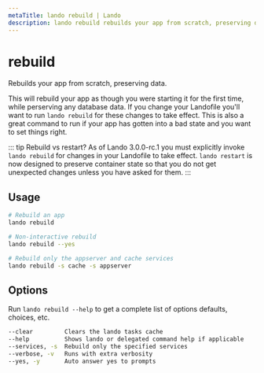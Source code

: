```yaml
---
metaTitle: lando rebuild | Lando
description: lando rebuild rebuilds your app from scratch, preserving data and re-running any configured build steps as though you were starting your app for the first time.
---
```


# rebuild

Rebuilds your app from scratch, preserving data.

This will rebuild your app as though you were starting it for the first time, while perserving any database data. If you change your Landofile you'll want to run `lando rebuild` for these changes to take effect. This is also a great command to run if your app has gotten into a bad state and you want to set things right.

::: tip Rebuild vs restart?
As of Lando 3.0.0-rc.1 you must explicitly invoke `lando rebuild` for changes in your Landofile to take effect. `lando restart` is now designed to preserve container state so that you do not get unexpected changes unless you have asked for them.
:::

## Usage

```bash
# Rebuild an app
lando rebuild

# Non-interactive rebuild
lando rebuild --yes

# Rebuild only the appserver and cache services
lando rebuild -s cache -s appserver
```

## Options

Run `lando rebuild --help` to get a complete list of options defaults, choices, etc.

```bash
--clear         Clears the lando tasks cache
--help          Shows lando or delegated command help if applicable
--services, -s  Rebuild only the specified services
--verbose, -v   Runs with extra verbosity
--yes, -y       Auto answer yes to prompts
```
